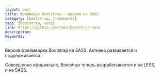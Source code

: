 ```yaml
---
layout: post
title: Фреймворк Bootstrap — версия на SASS
category: [bootstrap, frameworks]
tags: [bootstrap, sass]
link: https://github.com/twbs/bootstrap-sass
description:
keywords:
---
```


<p>Версия фреймворка Bootstrap на SASS. Активно развивается и поддерживается. </p>
<p>Совершенно официально, Bootstrap теперь разрабатывается и на LESS, и на SASS.</p>
